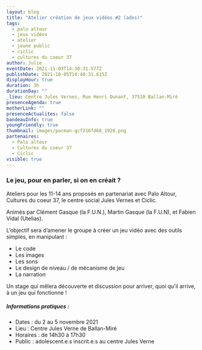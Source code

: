 ```yaml
---
layout: blog
title: "Atelier création de jeux vidéos #2 (ados)"
tags:
  - palo altour
  - jeux vidéos
  - atelier
  - jeune public
  - ciclic
  - cultures du coeur 37
author: Julie
eventDate: 2021-11-03T14:30:31.577Z
publishDate: 2021-10-05T14:40:31.615Z
displayHour: true
duration: 3h
durationDay: ""
_lieu: Centre Jules Vernes, Rue Henri Dunant, 37510 Ballan-Miré
presenceAgenda: true
motherLink: ""
presenceActualites: false
bandeauInfo: true
youngFriendly: true
thumbnail: images/pacman-gcf216fd68_1920.png
partenaires:
  - Palo altour
  - Cultures du coeur 37
  - Ciclic
visible: true
---
```

### Le jeu, pour en parler, si on en créait ?

Ateliers pour les 11-14 ans proposés en partenariat avec Palo Altour, Cultures du coeur 37, le centre social Jules Vernes et Ciclic.

Animés par Clément Gasque (la F.U.N.), Martin Gasque (la F.U.N), et Fabien Vidal (Utelias).

L’objectif sera d’amener le groupe à créer un jeu vidéo avec des outils simples, en manipulant :
* Le code
* Les images
* Les sons
* Le design de niveau / de mécanisme de jeu
* La narration

Un stage qui mêlera découverte et discussion pour arriver, quoi qu’il arrive, à un jeu qui fonctionne !

##### Informations pratiques : 

* Dates : du 2 au 5 novembre 2021
* Lieu : Centre Jules Verne de Ballan-Miré
* Horaires : de 14h30 à 17h30
* Public : adolescent.e.s inscrit.e.s au centre Jules Verne